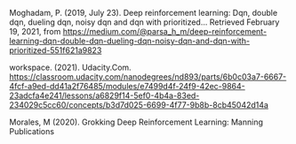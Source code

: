 
Moghadam, P. (2019, July 23). Deep reinforcement learning: Dqn, double dqn, dueling dqn, noisy dqn and dqn with prioritized... Retrieved February 19, 2021, from https://medium.com/@parsa_h_m/deep-reinforcement-learning-dqn-double-dqn-dueling-dqn-noisy-dqn-and-dqn-with-prioritized-551f621a9823

workspace. (2021). Udacity.Com. https://classroom.udacity.com/nanodegrees/nd893/parts/6b0c03a7-6667-4fcf-a9ed-dd41a2f76485/modules/e7499d4f-24f9-42ec-9864-23adcfa4e241/lessons/a6829f14-5ef0-4b4a-83ed-234029c5cc60/concepts/b3d7d025-6699-4f77-9b8b-8cb45042d14a

Morales, M (2020). Grokking Deep Reinforcement Learning: Manning Publications
